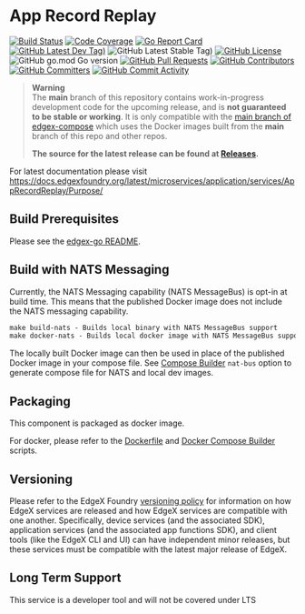 # App Record Replay
[![Build Status](https://jenkins.edgexfoundry.org/view/EdgeX%20Foundry%20Project/job/edgexfoundry/job/app-record-replay/job/main/badge/icon)](https://jenkins.edgexfoundry.org/view/EdgeX%20Foundry%20Project/job/edgexfoundry/job/app-record-replay/job/main/) [![Code Coverage](https://codecov.io/gh/edgexfoundry/app-record-replay/branch/main/graph/badge.svg?token=wMrc2PZbwj)](https://codecov.io/gh/edgexfoundry/app-record-replay) [![Go Report Card](https://goreportcard.com/badge/github.com/edgexfoundry/app-record-replay)](https://goreportcard.com/report/github.com/edgexfoundry/app-record-replay) [![GitHub Latest Dev Tag)](https://img.shields.io/github/v/tag/edgexfoundry/app-record-replay?include_prereleases&sort=semver&label=latest-dev)](https://github.com/edgexfoundry/app-record-replay/tags) ![GitHub Latest Stable Tag)](https://img.shields.io/github/v/tag/edgexfoundry/app-record-replay?sort=semver&label=latest-stable) [![GitHub License](https://img.shields.io/github/license/edgexfoundry/app-record-replay)](https://choosealicense.com/licenses/apache-2.0/) ![GitHub go.mod Go version](https://img.shields.io/github/go-mod/go-version/edgexfoundry/app-record-replay) [![GitHub Pull Requests](https://img.shields.io/github/issues-pr-raw/edgexfoundry/app-record-replay)](https://github.com/edgexfoundry/app-record-replay/pulls) [![GitHub Contributors](https://img.shields.io/github/contributors/edgexfoundry/app-record-replay)](https://github.com/edgexfoundry/app-record-replay/contributors) [![GitHub Committers](https://img.shields.io/badge/team-committers-green)](https://github.com/orgs/edgexfoundry/teams/app-record-replay-committers/members) [![GitHub Commit Activity](https://img.shields.io/github/commit-activity/m/edgexfoundry/app-record-replay)](https://github.com/edgexfoundry/app-record-replay/commits)

> **Warning**  
> The **main** branch of this repository contains work-in-progress development code for the upcoming release, and is **not guaranteed to be stable or working**.
> It is only compatible with the [main branch of edgex-compose](https://github.com/edgexfoundry/edgex-compose) which uses the Docker images built from the **main** branch of this repo and other repos.
>
> **The source for the latest release can be found at [Releases](https://github.com/edgexfoundry/app-record-replay/releases).**


For latest documentation please visit https://docs.edgexfoundry.org/latest/microservices/application/services/AppRecordReplay/Purpose/

## Build Prerequisites

Please see the [edgex-go README](https://github.com/edgexfoundry/edgex-go/blob/main/README.md#prerequisites).

## Build with NATS Messaging
Currently, the NATS Messaging capability (NATS MessageBus) is opt-in at build time.
This means that the published Docker image does not include the NATS messaging capability.
```makefile
make build-nats - Builds local binary with NATS MessageBus support
make docker-nats - Builds local docker image with NATS MessageBus support
```
The locally built Docker image can then be used in place of the published Docker image in your compose file.
See [Compose Builder](https://github.com/edgexfoundry/edgex-compose/tree/main/compose-builder#gen) `nat-bus` option to generate compose file for NATS and local dev images.

## Packaging

This component is packaged as docker image.

For docker, please refer to the [Dockerfile](Dockerfile) and [Docker Compose Builder](https://github.com/edgexfoundry/edgex-compose/tree/main/compose-builder) scripts.

## Versioning

Please refer to the EdgeX Foundry [versioning policy](https://wiki.edgexfoundry.org/pages/viewpage.action?pageId=21823969) for information on how EdgeX services are released and how EdgeX services are compatible with one another.  Specifically, device services (and the associated SDK), application services (and the associated app functions SDK), and client tools (like the EdgeX CLI and UI) can have independent minor releases, but these services must be compatible with the latest major release of EdgeX.

## Long Term Support

This service is a developer tool and will not be covered under LTS 
